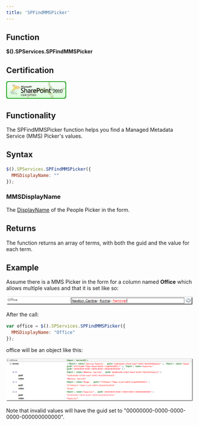 ```yaml
---
title: 'SPFindMMSPicker'
---
```


## Function

**$().SPServices.SPFindMMSPicker**

## Certification

[![Certified for SharePoint 2010](/docs/img/sp2010-cert.jpg "Certified for SharePoint 2010")](/docs/glossary/index.md#Certification)

## Functionality

The SPFindMMSPicker function helps you find a Managed Metadata Service (MMS) Picker's values.

## Syntax

``` javascript
$().SPServices.SPFindMMSPicker({  
  MMSDisplayName: ""  
});
```

### MMSDisplayName
The [DisplayName](/docs/glossary/index.md#DisplayName) of the People Picker in the form.

## Returns

The function returns an array of terms, with both the guid and the value for each term.

## Example

Assume there is a MMS Picker in the form for a column named **Office** which allows multiple values and that it is set like so:

![](/docs/value-added/img/SPFindMMSPicker1.png)

After the call:

``` javascript
var office = $().SPServices.SPFindMMSPicker({
  MMSDisplayName: "Office"
});
```

office will be an object like this:

![](/docs/value-added/img/SPFindMMSPicker2.png)

Note that invalid values will have the guid set to "00000000-0000-0000-0000-000000000000".
